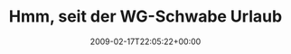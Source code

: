 ---
retweeted: false
source: <a href="http://twitter.com" rel="nofollow">Twitter Web Client</a>
entities:
  hashtags:
  - text: MitternachtsEi
    indices:
    - '62'
    - '77'
  symbols: []
  user_mentions: []
  urls: []
display_text_range:
- '0'
- '88'
favorite_count: '0'
id_str: '1220552661'
truncated: false
retweet_count: '0'
id: '1220552661'
created_at: Tue Feb 17 22:05:22 +0000 2009
favorited: false
full_text: 'Hmm, seit der WG-Schwabe Urlaub hat, isst keiner mehr mit mir #MitternachtsEi.
  Misslage.'
lang: de
tags:
- MitternachtsEi
- pesos:twitter
date: '2009-02-17T22:05:22+00:00'
src: https://twitter.com/bascht/status/1220552661
original_url: https://twitter.com/bascht/status/1220552661
type: twitter_tweet
text: 'Hmm, seit der WG-Schwabe Urlaub hat, isst keiner mehr mit mir #MitternachtsEi.
  Misslage.'
title: Hmm, seit der WG-Schwabe Urlaub

---